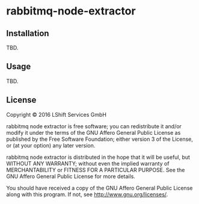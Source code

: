 # rabbitmq-node-extractor

## Installation

TBD.

## Usage

TBD.

## License

Copyright © 2016 LShift Services GmbH

rabbitmq node extractor is free software; you can redistribute it and/or 
modify it under the terms of the GNU Affero General Public License as
published by the Free Software Foundation; either version 3 of the
License, or (at your option) any later version.

rabbitmq node extractor is distributed in the hope that it will be
useful, but WITHOUT ANY WARRANTY; without even the implied warranty of
MERCHANTABILITY or FITNESS FOR A PARTICULAR PURPOSE.  See the
GNU Affero General Public License for more details.

You should have received a copy of the GNU Affero General Public License
along with this program.  If not, see <http://www.gnu.org/licenses/>.

